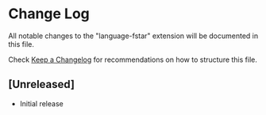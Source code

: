 # Change Log
All notable changes to the "language-fstar" extension will be documented in this file.

Check [Keep a Changelog](http://keepachangelog.com/) for recommendations on how to structure this file.

## [Unreleased]
- Initial release